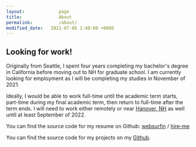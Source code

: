 ```yaml
---
layout:             page
title:              About
permalink:          /about/
modified_date:   2021-07-06 1:40:00 +0000
---
```

## Looking for work!
Originally from Seattle, I spent four years completing my bachelor's degree in California before 
moving out to NH for graduate school. I am currently looking for employment as I will be completing
my studies in November of 2021. 

Ideally, I would be able to work full-time until the academic term starts, part-time during my 
final academic term, then return to full-time after the term ends. I will need to work either 
remotely or near 
[Hanover, NH](https://www.google.com/maps/d/embed?mid=17CjOoKyKoYhu9KP5Ru1QmxcKKgM) as well until
at least September of 2022.

You can find the source code for my resume on Github:
[websurfin][githome] /
[hire-me](https://github.com/websurfin/hire-me)

You can find the source code for my projects on my [Github][githome].

[githome]: https://github.com/websurfin
